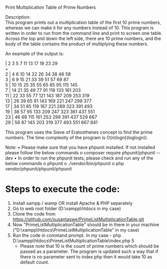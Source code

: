 Print Multiplication Table of Prime Numbers 

Description:   
This program prints out a multiplication table of the first 10 prime numbers, whereas we can make it for any numbers instead of 10. This program is written in order to run from the command line and print to screen one table. Across the top and down the left side, there are 10 prime numbers, and the body of the table contains the product of multiplying these numbers.   

An example of the output is:
   
   |  2   3   5   7  11  13  17  19  23  29   
­­­+­­­­­­­­­­­­­­­­­­­­­­­­­­­­­­­­­­­­­­­   
 2 |  4   6  10  14  22  26  34  38  46  58   
 3 |  6   9  15  21  33  39  51  57  69  87   
 5 | 10  15  25  35  55  65  85  95 115 145   
 7 | 14  21  35  49  77  91 119 133 161 203   
11 | 22  33  55  77 121 143 187 209 253 319   
13 | 26  39  65  91 143 169 221 247 299 377   
17 | 34  51  85 119 187 221 289 323 391 493   
19 | 38  57  95 133 209 247 323 361 437 551   
23 | 46  69 115 161 253 299 391 437 529 667   
29 | 58  87 145 203 319 377 493 551 667 841   

This program uses the Sieve of Eratosthenes concept to find the prime numbers. The time complexity of the program is O(n(logn)(loglogn)).

Note:
•	Please make sure that you have phpunit installed. If not installed please follow the below commands
  o	 composer require phpunit/phpunit --dev
•	In order to run the phpunit tests, please check and run any of the below commands
  o	phpunit
  o	./vendor/bin/phpunit
  o	php vendor/phpunit/phpunit/phpunit

Steps to execute the code:
============================
1. Install xampp / wamp OR install Apache & PHP separately
2. Go to web root folder (D:\xampp\htdocs in my case)
3. Clone the code from https://github.com/susantaswe/PrimeListMultiplicationTable.git 
4. Now "PrimeListMultiplicationTable" should be in there in your machine ("D:\xampp\htdocs\PrimeListMultiplicationTable" in my case)
5. Run the code in command prompt. In my case - php D:\xampp\htdocs\PrimeListMultiplicationTable\index.php 5
   - Please note that 10 is the count of prime numbers which should be passed as a parameter. The program is updated such a way that if there is no parameter sent to index.php then it would take 10 as default count.
